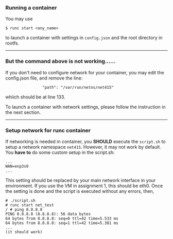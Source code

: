 ### Running a container

You may use
```
$ runc start <any_name>
```
to launch a container with settings in `config.json` and the root directory in rootfs.

---

### But the command above is not working......

If you don't need to configure network for your container, you may edit the config.json file, and remove the line:
```
				"path": "/var/run/netns/net415"
```
whiich should be at line 133.

To launch a container with network settings, please follow the instruction in the next section.

---

### Setup network for runc container

If networking is needed in container, you **SHOULD** execute the `script.sh` to setup a network namespace `net415`.  However, it may not work by default.  You **have to** do some custom setup in the script.sh:
```
...
WAN=enp3s0
...
```
This setting should be replaced by your main network interface in your environment.  If you use the VM in assignment 1, this should be eth0.  Once the setting is done and the script is executed without any errors, then,
```
# ./script.sh
# runc start net_test
/ # ping 8.8.8.8
PING 8.8.8.8 (8.8.8.8): 56 data bytes
64 bytes from 8.8.8.8: seq=0 ttl=42 time=5.533 ms
64 bytes from 8.8.8.8: seq=1 ttl=42 time=5.381 ms
...
(it should work)
```
